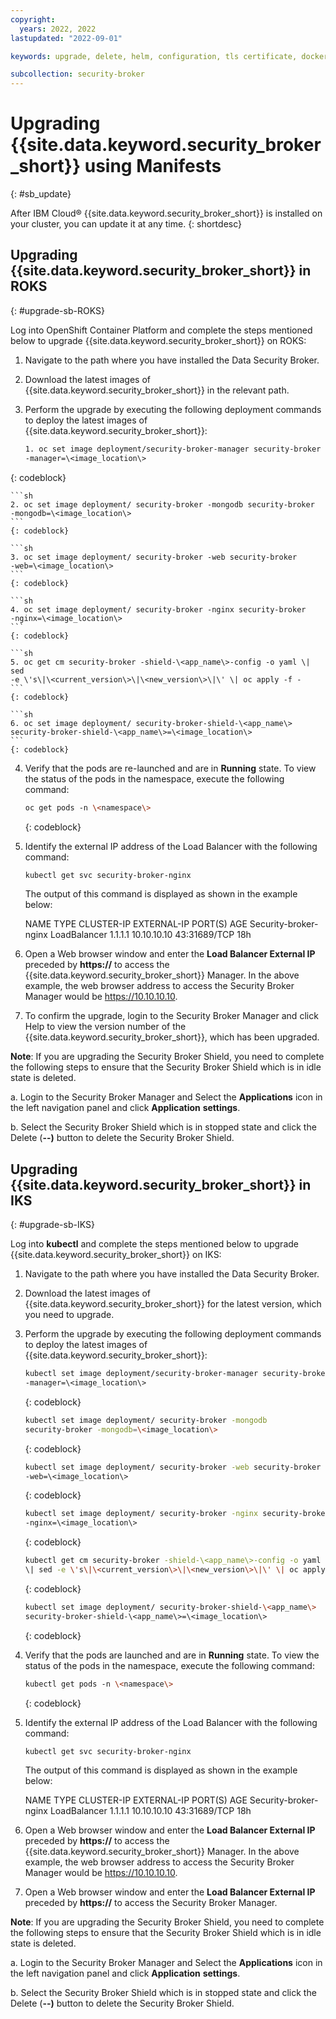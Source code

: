 ```yaml
---
copyright:
  years: 2022, 2022
lastupdated: "2022-09-01"

keywords: upgrade, delete, helm, configuration, tls certificate, docker config secret, environment variable, regions, cluster, container, app security, memory encryption, data in use

subcollection: security-broker
---
```


# Upgrading {{site.data.keyword.security_broker_short}} using Manifests
{: #sb_update}

After IBM Cloud® {{site.data.keyword.security_broker_short}} is installed on your cluster, you
can update it at any time.
{: shortdesc}

## Upgrading {{site.data.keyword.security_broker_short}} in ROKS
{: #upgrade-sb-ROKS}

Log into OpenShift Container Platform and complete the steps mentioned
below to upgrade {{site.data.keyword.security_broker_short}} on ROKS:

1.  Navigate to the path where you have installed the Data Security
    Broker.

2.  Download the latest images of {{site.data.keyword.security_broker_short}} in the relevant path.

3.  Perform the upgrade by executing the following deployment commands
    to deploy the latest images of {{site.data.keyword.security_broker_short}}:

    ```sh
    1. oc set image deployment/security-broker-manager security-broker
    -manager=\<image_location\>
    ```
   {: codeblock}

    ```sh
    2. oc set image deployment/ security-broker -mongodb security-broker
    -mongodb=\<image_location\>
    ```
    {: codeblock}

    ```sh
    3. oc set image deployment/ security-broker -web security-broker
    -web=\<image_location\>
    ```
    {: codeblock}

    ```sh
    4. oc set image deployment/ security-broker -nginx security-broker
    -nginx=\<image_location\>
    ```
    {: codeblock}

    ```sh
    5. oc get cm security-broker -shield-\<app_name\>-config -o yaml \| sed
    -e \'s\|\<current_version\>\|\<new_version\>\|\' \| oc apply -f -
    ```
    {: codeblock}

    ```sh
    6. oc set image deployment/ security-broker-shield-\<app_name\>
    security-broker-shield-\<app_name\>=\<image_location\>
    ```
    {: codeblock}

4.  Verify that the pods are re-launched and are in **Running** state. To
    view the status of the pods in the namespace, execute the following
    command:

    ```sh
    oc get pods -n \<namespace\>
    ```
    {: codeblock}
    
5.  Identify the external IP address of the Load Balancer with the following command:

    ```sh
    kubectl get svc security-broker-nginx
    ```
    The output of this command is displayed as shown in the example below:

    NAME           TYPE                   CLUSTER-IP       EXTERNAL-IP       PORT(S)             AGE
    Security-broker-nginx   LoadBalancer   1.1.1.1       10.10.10.10        43:31689/TCP           18h

6.  Open a Web browser window and enter the **Load Balancer External
    IP** preceded by **https://** to access the {{site.data.keyword.security_broker_short}} Manager.
    In the above example, the web browser address to access the Security Broker Manager would be https://10.10.10.10.

7.  To confirm the upgrade, login to the Security Broker Manager and
    click Help to view the version number of the {{site.data.keyword.security_broker_short}},
    which has been upgraded.

**Note**: If you are upgrading the Security Broker Shield, you need to
complete the following steps to ensure that the Security Broker Shield
which is in idle state is deleted.

a.  Login to the Security Broker Manager and Select the **Applications**
    icon in the left navigation panel and click **Application**
    **settings**.

b.  Select the Security Broker Shield which is in stopped state and
    click the Delete (**--)** button to delete the Security Broker
    Shield.

## Upgrading {{site.data.keyword.security_broker_short}} in IKS
{: #upgrade-sb-IKS}

Log into **kubectl** and complete the steps mentioned below to upgrade
{{site.data.keyword.security_broker_short}} on IKS:

1.  Navigate to the path where you have installed the Data Security
    Broker.

2.  Download the latest images of {{site.data.keyword.security_broker_short}} for the latest
    version, which you need to upgrade.

3.  Perform the upgrade by executing the following deployment commands
    to deploy the latest images of {{site.data.keyword.security_broker_short}}:

    ```sh
    kubectl set image deployment/security-broker-manager security-broker
    -manager=\<image_location\>
    ```
    {: codeblock}

    ```sh
    kubectl set image deployment/ security-broker -mongodb
    security-broker -mongodb=\<image_location\>
    ```
    {: codeblock}

    ```sh
    kubectl set image deployment/ security-broker -web security-broker
    -web=\<image_location\>
    ```
    {: codeblock}

    ```sh
    kubectl set image deployment/ security-broker -nginx security-broker
    -nginx=\<image_location\>
    ```
    {: codeblock}

    ```sh
    kubectl get cm security-broker -shield-\<app_name\>-config -o yaml
    \| sed -e \'s\|\<current_version\>\|\<new_version\>\|\' \| oc apply -f
    ```
    {: codeblock}

    ```sh
    kubectl set image deployment/ security-broker-shield-\<app_name\>
    security-broker-shield-\<app_name\>=\<image_location\>
    ```
    {: codeblock}

4.  Verify that the pods are launched and are in **Running** state. To
    view the status of the pods in the namespace, execute the following
    command:

    ```sh
    kubectl get pods -n \<namespace\>
    ```
    {: codeblock}

5.  Identify the external IP address of the Load Balancer with the following command:

    ```sh
    kubectl get svc security-broker-nginx
    ```
    The output of this command is displayed as shown in the example below:

    NAME           TYPE                   CLUSTER-IP       EXTERNAL-IP       PORT(S)             AGE
    Security-broker-nginx   LoadBalancer   1.1.1.1       10.10.10.10        43:31689/TCP           18h

6.  Open a Web browser window and enter the **Load Balancer External
    IP** preceded by **https://** to access the {{site.data.keyword.security_broker_short}} Manager.
    In the above example, the web browser address to access the Security Broker Manager would be https://10.10.10.10.

7.  Open a Web browser window and enter the **Load Balancer External
    IP** preceded by **https://** to access the Security Broker Manager.

**Note**: If you are upgrading the Security Broker Shield, you need to
complete the following steps to ensure that the Security Broker Shield
which is in idle state is deleted.

a.  Login to the Security Broker Manager and Select the **Applications**
    icon in the left navigation panel and click **Application**
    **settings**.

b.  Select the Security Broker Shield which is in stopped state and
    click the Delete (**--)** button to delete the Security Broker
    Shield.

